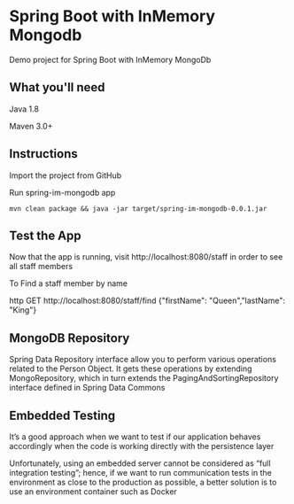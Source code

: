 # Spring Boot with InMemory Mongodb
Demo project for Spring Boot with InMemory MongoDb

## What you'll need
Java 1.8

Maven 3.0+

## Instructions
Import the project from GitHub

Run spring-im-mongodb app
```
mvn clean package && java -jar target/spring-im-mongodb-0.0.1.jar
```
## Test the App
Now that the app is running, visit http://localhost:8080/staff in order to see all staff members

To Find a staff member by name

http GET http://localhost:8080/staff/find  {"firstName": "Queen","lastName": "King"}

## MongoDB Repository
Spring Data Repository interface allow you to perform various operations related to the Person Object. It gets these operations by extending MongoRepository, which in turn extends the PagingAndSortingRepository interface defined in Spring Data Commons

## Embedded Testing
It’s a good approach when we want to test if our application behaves accordingly when the code is working directly with the persistence layer

Unfortunately, using an embedded server cannot be considered as “full integration testing”; hence, if we want to run communication tests in the environment as close to the production as possible, a better solution is to use an environment container such as Docker
